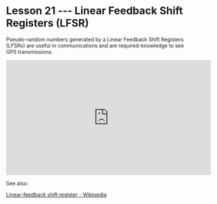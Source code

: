 # Lesson 21 --- Linear Feedback Shift Registers (LFSR)

Pseudo-random numbers generated by a Linear Feedback Shift Registers (LFSRs) are useful in communications and are required-knowledge to see GPS transmissions.

<iframe width="560" height="315" src="https://www.youtube.com/embed/SVyTSfeO2do" title="YouTube video player" frameborder="0" allow="accelerometer; autoplay; clipboard-write; encrypted-media; gyroscope; picture-in-picture" allowfullscreen></iframe>

See also:

[Linear-feedback shift register - Wikipedia](https://en.wikipedia.org/wiki/Linear-feedback_shift_register)

